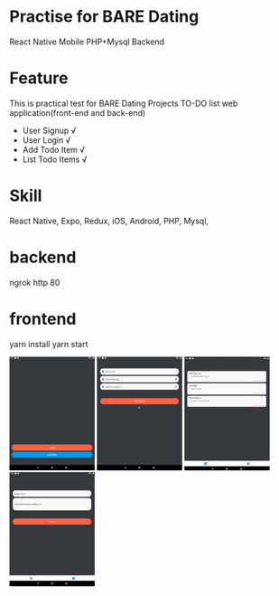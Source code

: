 # Practise for BARE Dating
React Native Mobile
PHP+Mysql Backend

# Feature
This is practical test for BARE Dating Projects
TO-DO list web application(front-end and back-end)

  * User Signup √
  * User Login √
  * Add Todo Item √
  * List Todo Items √

# Skill
React Native, Expo, Redux, iOS, Android, PHP, Mysql,

# backend
ngrok http 80

# frontend
yarn install
yarn start

<img src="1.png" width="30%" />
<img src="2.png" width="30%" />
<img src="3.png" width="30%" />
<img src="4.png" width="30%" />
